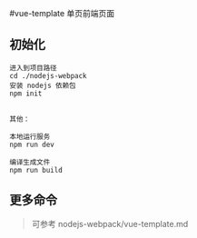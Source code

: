 #vue-template 单页前端页面

## 初始化

    进入到项目路径
    cd ./nodejs-webpack
    安装 nodejs 依赖包
    npm init
    
    
    其他：
    
    本地运行服务
    npm run dev
    
    编译生成文件
    npm run build

## 更多命令

>可参考 nodejs-webpack/vue-template.md
